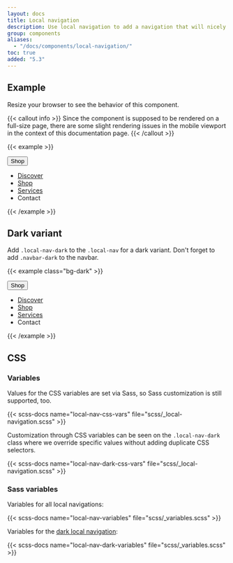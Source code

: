 ```yaml
---
layout: docs
title: Local navigation
description: Use local navigation to add a navigation that will nicely wrap on small viewports.
group: components
aliases:
  - "/docs/components/local-navigation/"
toc: true
added: "5.3"
---
```


## Example

Resize your browser to see the behavior of this component.

{{< callout info >}}
Since the component is supposed to be rendered on a full-size page, there are some slight rendering issues in the mobile viewport in the context of this documentation page.
{{< /callout >}}

{{< example >}}
<nav class="local-nav" aria-label="Basic local navigation">
  <button class="local-nav-button collapsed d-lg-none" type="button" data-bs-toggle="collapse" data-bs-target="#collapseLocalNav" aria-expanded="false" aria-controls="collapseLocalNav">
    <span class="container-xxl">Shop</span>
  </button>
  <div id="collapseLocalNav" class="container-xxl local-nav-collapse d-lg-block collapse">
      <div class="navbar navbar-expand-lg">
        <ul class="navbar-nav w-100">
          <li class="nav-item"><a class="nav-link" href="#"><span class="container-xxl">Discover</span></a></li>
          <li class="nav-item"><a class="nav-link active" href="#" aria-current="page"><span class="container-xxl">Shop</span></a></li>
          <li class="nav-item"><a class="nav-link" href="#"><span class="container-xxl">Services</span></a></li>
          <li class="nav-item"><a class="nav-link disabled" aria-disabled="true"><span class="container-xxl">Contact</span></a></li>
        </ul>
      </div>
  </div>
</nav>
{{< /example >}}

## Dark variant

Add `.local-nav-dark` to the `.local-nav` for a dark variant. Don't forget to add `.navbar-dark` to the navbar.

{{< example class="bg-dark" >}}
<nav class="local-nav local-nav-dark" aria-label="Local navigation on dark">
  <button class="local-nav-button collapsed d-lg-none" type="button" data-bs-toggle="collapse" data-bs-target="#collapseLocalNavDark" aria-expanded="false" aria-controls="collapseLocalNavDark">
    <span class="container-xxl">Shop</span>
  </button>
  <div id="collapseLocalNavDark" class="container-xxl local-nav-collapse d-lg-block collapse">
      <div class="navbar navbar-dark navbar-expand-lg">
        <ul class="navbar-nav w-100">
          <li class="nav-item"><a class="nav-link" href="#"><span class="container-xxl">Discover</span></a></li>
          <li class="nav-item"><a class="nav-link active" href="#" aria-current="page"><span class="container-xxl">Shop</span></a></li>
          <li class="nav-item"><a class="nav-link" href="#"><span class="container-xxl">Services</span></a></li>
          <li class="nav-item"><a class="nav-link disabled" aria-disabled="true"><span class="container-xxl">Contact</span></a></li>
        </ul>
      </div>
  </div>
</nav>
{{< /example >}}

## CSS

### Variables

Values for the CSS variables are set via Sass, so Sass customization is still supported, too.

{{< scss-docs name="local-nav-css-vars" file="scss/_local-navigation.scss" >}}

Customization through CSS variables can be seen on the `.local-nav-dark` class where we override specific values without adding duplicate CSS selectors.

{{< scss-docs name="local-nav-dark-css-vars" file="scss/_local-navigation.scss" >}}

### Sass variables

Variables for all local navigations:

{{< scss-docs name="local-nav-variables" file="scss/_variables.scss" >}}

Variables for the [dark local navigation](#dark-variant):

{{< scss-docs name="local-nav-dark-variables" file="scss/_variables.scss" >}}

